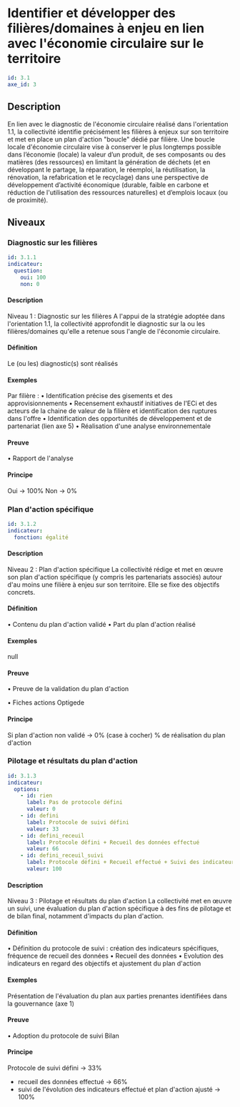 # Identifier et développer des filières/domaines à enjeu en lien avec l'économie circulaire sur le territoire
```yaml
id: 3.1
axe_id: 3
```
## Description
En lien avec le diagnostic de l'économie circulaire réalisé dans l'orientation 1.1, la collectivité identifie précisément les filières à enjeux sur son territoire et met en place un plan d'action "boucle" dédié par filière. Une boucle locale d'économie circulaire vise à conserver le plus longtemps possible dans l’économie (locale) la valeur d’un produit, de ses composants ou des matières (des ressources) en limitant la génération de déchets (et en développant le partage, la réparation, le réemploi, la réutilisation, la rénovation, la refabrication et le recyclage) dans une perspective de développement d’activité économique  (durable, faible en carbone et réduction de l'utilisation des ressources naturelles) et d’emplois locaux (ou de proximité).


## Niveaux
### Diagnostic sur les filières
```yaml
id: 3.1.1
indicateur:
  question:
    oui: 100
    non: 0
```

#### Description
Niveau 1 : Diagnostic sur les filières
A l'appui de la stratégie adoptée dans l'orientation 1.1, la collectivité approfondit le diagnostic sur la ou les filières/domaines qu'elle a retenue sous l'angle de l'économie circulaire. 

#### Définition
Le (ou les) diagnostic(s) sont réalisés

#### Exemples
Par filière :
• Identification précise des gisements et des approvisionnements
• Recensement exhaustif initiatives de l'ECi et des acteurs de la chaine de valeur de la filière et identification des ruptures dans l'offre
• Identification des opportunités de développement et de partenariat (lien axe 5)
• Réalisation d'une analyse environnementale

#### Preuve
• Rapport de l'analyse

#### Principe
Oui → 100%
Non → 0%


### Plan d'action spécifique
```yaml
id: 3.1.2
indicateur:
  fonction: égalité
```

#### Description
Niveau 2 : Plan d'action spécifique
La collectivité rédige et met en œuvre son plan d'action spécifique (y compris les partenariats associés) autour d'au moins une filière à enjeu sur son territoire.  Elle se fixe des objectifs concrets.

#### Définition
• Contenu du plan d'action validé
• Part du plan d'action réalisé

#### Exemples
null

#### Preuve
• Preuve de la validation du plan d'action

• Fiches actions Optigede

#### Principe
Si plan d'action non validé → 0% (case à cocher)
% de réalisation du plan d'action


### Pilotage et résultats du plan d'action
```yaml
id: 3.1.3
indicateur:
  options:
    - id: rien
      label: Pas de protocole défini
      valeur: 0
    - id: defini
      label: Protocole de suivi défini
      valeur: 33
    - id: defini_receuil
      label: Protocole défini + Recueil des données effectué
      valeur: 66
    - id: defini_receuil_suivi
      label: Protocole défini + Recueil effectué + Suivi des indicateurs et plan d'action ajusté
      valeur: 100
```

#### Description
Niveau 3 : Pilotage et résultats du plan d'action
La collectivité met en œuvre un suivi, une évaluation du plan d'action spécifique à des fins de pilotage et de bilan final, notamment d'impacts du plan d'action.

#### Définition
• Définition du protocole de suivi : création des indicateurs spécifiques, fréquence de recueil des données
• Recueil des données
• Evolution des indicateurs en regard des objectifs et ajustement du plan d'action 

#### Exemples
Présentation de l'évaluation du plan aux parties prenantes identifiées dans la gouvernance (axe 1)

#### Preuve
• Adoption du protocole de suivi
Bilan

#### Principe
Protocole de suivi défini → 33%
+ recueil des données effectué → 66%
+ suivi de l'évolution des indicateurs effectué et plan d'action ajusté → 100%


